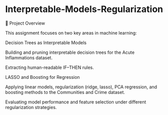 # Interpretable-Models-Regularization

📌 Project Overview

This assignment focuses on two key areas in machine learning:

Decision Trees as Interpretable Models

Building and pruning interpretable decision trees for the Acute Inflammations dataset.

Extracting human-readable IF–THEN rules.

LASSO and Boosting for Regression

Applying linear models, regularization (ridge, lasso), PCA regression, and boosting methods to the Communities and Crime dataset.

Evaluating model performance and feature selection under different regularization strategies.
